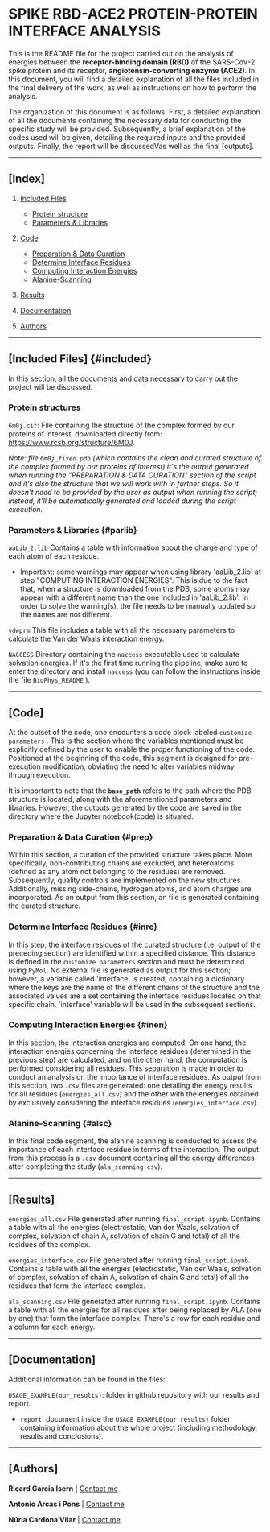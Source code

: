 # **SPIKE RBD-ACE2 PROTEIN-PROTEIN INTERFACE ANALYSIS**

This is the README file for the project carried out on the analysis of
energies between the **receptor-binding domain (RBD)** of the SARS-CoV-2
spike protein and its receptor, **angiotensin-converting enzyme
(ACE2)**. In this document, you will find a detailed explanation of all
the files included in the final delivery of the work, as well as
instructions on how to perform the analysis.

The organization of this document is as follows. First, a detailed
explanation of all the documents containing the necessary data for
conducting the specific study will be provided. Subsequently, a brief
explanation of the codes used will be given, detailing the required
inputs and the provided outputs. Finally, the report will be
discussedVas well as the final [outputs].

------------------------------------------------------------------------

## [Index]

1.  [Included Files](#included)

    -   [Protein structure](#protein-structure)
    -   [Parameters & Libraries](#parlib)

2.  [Code](#code)

    -   [Preparation & Data Curation](#prep)
    -   [Determine Interface Residues](#inre)
    -   [Computing Interaction Energies](#inen)
    -   [Alanine-Scanning](#alsc)

3.  [Results](#results)

4.  [Documentation](#documentation)

5.  [Authors](#authors)

------------------------------------------------------------------------

## [Included Files] {#included}

In this section, all the documents and data necessary to carry out the
project will be discussed.

### Protein structures 

`6m0j.cif`: File containing the structure of the complex formed by our
proteins of interest, downloaded directly from:
<https://www.rcsb.org/structure/6M0J>.

*Note: file `6m0j_fixed.pdb` (which contains the clean and curated
structure of the complex formed by our proteins of interest) it's the
output generated when running the "PREPARATION & DATA CURATION" section
of the script and it's also the structure that we will work with in
further steps. So it doesn't need to be provided by the user as output
when running the script; instead, it'll be automatically generated and
loaded during the script execution.*

### Parameters & Libraries {#parlib}

`aaLib_2.lib` Contains a table with information about the charge and
type of each atom of each residue.

-   Important: some warnings may appear when using library 'aaLib_2.lib'
    at step "COMPUTING INTERACTION ENERGIES". This is due to the fact
    that, when a structure is downloaded from the PDB, some atoms may
    appear with a different name than the one included in 'aaLib_2.lib'.
    In order to solve the warning(s), the file needs to be manually
    updated so the names are not different.

`vdwprm` This file includes a table with all the necessary parameters to
calculate the Van der Waals interaction energy.

`NACCESS` Directory containing the `naccess` executable used to
calculate solvation energies. If it's the first time running the
pipeline, make sure to enter the directory and install `naccess` (you
can follow the instructions inside the file `BioPhys_README` ).

------------------------------------------------------------------------

## [Code]

At the outset of the code, one encounters a code block labeled
`customize parameters` . This is the section where the variables
mentioned must be explicitly defined by the user to enable the proper
functioning of the code. Positioned at the beginning of the code, this
segment is designed for pre-execution modification, obviating the need
to alter variables midway through execution.

It is important to note that the **`base_path`** refers to the path
where the PDB structure is located, along with the aforementioned
parameters and libraries. However, the outputs generated by the code are
saved in the directory where the Jupyter notebook(code) is situated.

### Preparation & Data Curation {#prep}

Within this section, a curation of the provided structure takes place.
More specifically, non-contributing chains are excluded, and heteroatoms
(defined as any atom not belonging to the residues) are removed.
Subsequently, quality controls are implemented on the new structures.
Additionally, missing side-chains, hydrogen atoms, and atom charges are
incorporated. As an output from this section, an file is generated
containing the curated structure.

### Determine Interface Residues {#inre}

In this step, the interface residues of the curated structure (i.e.
output of the preceding section) are identified within a specified
distance. This distance is defined in the `customize parameters` section
and must be determined using `PyMol`. No external file is generated as
output for this section; however, a variable called 'interface' is
created, containing a dictionary where the keys are the name of the
different chains of the structure and the associated values are a set
containing the interface residues located on that specific chain.
'interface' variable will be used in the subsequent sections.

### Computing Interaction Energies {#inen}

In this section, the interaction energies are computed. On one hand, the
interaction energies concerning the interface residues (determined in
the previous step) are calculated, and on the other hand, the
computation is performed considering all residues. This separation is
made in order to conduct an analysis on the importance of interface
residues. As output from this section, two `.csv` files are generated:
one detailing the energy results for all residues (`energies_all.csv`)
and the other with the energies obtained by exclusively considering the
interface residues (`energies_interface.csv`).

### Alanine-Scanning {#alsc}

In this final code segment, the alanine scanning is conducted to assess
the importance of each interface residue in terms of the interaction.
The output from this process is a `.csv` document containing all the
energy differences after completing the study (`ala_scanning.csv`).

------------------------------------------------------------------------

## [Results] 

`energies_all.csv` File generated after running `final_script.ipynb`.
Contains a table with all the energies (electrostatic, Van der Waals,
solvation of complex, solvation of chain A, solvation of chain G and
total) of all the residues of the complex.

`energies_interface.csv` File generated after running
`final_script.ipynb`. Contains a table with all the energies
(electrostatic, Van der Waals, solvation of complex, solvation of chain
A, solvation of chain G and total) of all the residues that form the
interface complex.

`ala_scanning.csv` File generated after running `final_script.ipynb`.
Contains a table with all the energies for all residues after being
replaced by ALA (one by one) that form the interface complex. There's a
row for each residue and a column for each energy.

------------------------------------------------------------------------

## [Documentation] 

Additional information can be found in the files:

`USAGE_EXAMPLE(our_results)`: folder in github repository with our
results and report.

-   `report`: document inside the `USAGE_EXAMPLE(our_results)` folder
    containing information about the whole project (including
    methodology, results and conclusions).

------------------------------------------------------------------------

## [Authors] 

**Ricard Garcia Isern** \| [Contact me](ricard.garcia@alum.esci.upf.edu)

**Antonio Arcas i Pons** \| [Contact
me](antonio.arcas@alum.esci.upf.edu)

**Núria Cardona Vilar** \| [Contact me](nuria.cardona@alum.esci.upf.edu)

